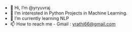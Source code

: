 - 👋 Hi, I’m @yryuvraj
- 👀 I’m interested in Python Projects in Machine Learning.
- 🌱 I’m currently learning NLP
- 📫 How to reach me - Gmail : yrathi66@gmail.com

<!---
yryuvraj/yryuvraj is a ✨ special ✨ repository because its `README.md` (this file) appears on your GitHub profile.
You can click the Preview link to take a look at your changes.
--->
